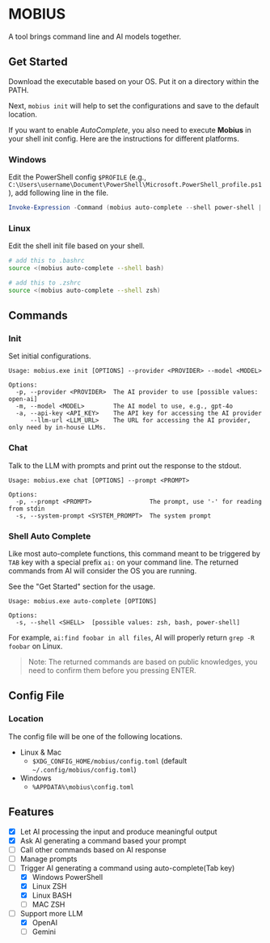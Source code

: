 # MOBIUS

A tool brings command line and AI models together.

## Get Started

Download the executable based on your OS.  Put it on a directory within the PATH.

Next, `mobius init` will help to set the configurations and save to the default location.

If you want to enable *AutoComplete*, you also need to execute **Mobius** in your shell init config.  Here are the instructions for different platforms.

### Windows

Edit the PowerShell config `$PROFILE` (e.g., `C:\Users\username\Document\PowerShell\Microsoft.PowerShell_profile.ps1`), add following line in the file.

```powershell
Invoke-Expression -Command (mobius auto-complete --shell power-shell | Out-String)
```

### Linux

Edit the shell init file based on your shell.

```bash
# add this to .bashrc
source <(mobius auto-complete --shell bash)
```

```bash
# add this to .zshrc
source <(mobius auto-complete --shell zsh)
```

## Commands

### Init

Set initial configurations.

```
Usage: mobius.exe init [OPTIONS] --provider <PROVIDER> --model <MODEL>

Options:
  -p, --provider <PROVIDER>  The AI provider to use [possible values: open-ai]
  -m, --model <MODEL>        The AI model to use, e.g., gpt-4o
  -a, --api-key <API_KEY>    The API key for accessing the AI provider
      --llm-url <LLM_URL>    The URL for accessing the AI provider, only need by in-house LLMs.
```

### Chat

Talk to the LLM with prompts and print out the response to the stdout.

```
Usage: mobius.exe chat [OPTIONS] --prompt <PROMPT>

Options:
  -p, --prompt <PROMPT>                The prompt, use '-' for reading from stdin
  -s, --system-prompt <SYSTEM_PROMPT>  The system prompt
```

### Shell Auto Complete

Like most auto-complete functions, this command meant to be triggered by `TAB` key with a special prefix `ai:` on your command line.  The returned commands from AI will consider the OS you are running.

See the "Get Started" section for the usage.

```
Usage: mobius.exe auto-complete [OPTIONS]

Options:
  -s, --shell <SHELL>  [possible values: zsh, bash, power-shell]
```

For example, `ai:find foobar in all files`, AI will properly return `grep -R foobar` on Linux.

> Note: The returned commands are based on public knowledges, you need to confirm them before you pressing ENTER.

## Config File

### Location

The config file will be one of the following locations.

* Linux & Mac
  * `$XDG_CONFIG_HOME/mobius/config.toml` (default `~/.config/mobius/config.toml`)
* Windows
  * `%APPDATA%\mobius\config.toml`

## Features

- [X] Let AI processing the input and produce meaningful output
- [X] Ask AI generating a command based your prompt
- [ ] Call other commands based on AI response
- [ ] Manage prompts
- [ ] Trigger AI generating a command using auto-complete(Tab key)
  - [X] Windows PowerShell
  - [X] Linux ZSH
  - [X] Linux BASH
  - [ ] MAC ZSH
- [ ] Support more LLM
  - [X] OpenAI
  - [ ] Gemini
